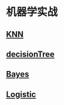 # 机器学实战
## [KNN](https://github.com/Ruinhuang/MachineLearningInAction/tree/master/KNN)
## [decisionTree](https://github.com/Ruinhuang/MachineLearningInAction/tree/master/decisionTree)
## [Bayes](https://github.com/Ruinhuang/MachineLearningInAction/tree/master/Bayes)
## [Logistic](https://github.com/Ruinhuang/MachineLearningInAction/tree/master/Logistic)
